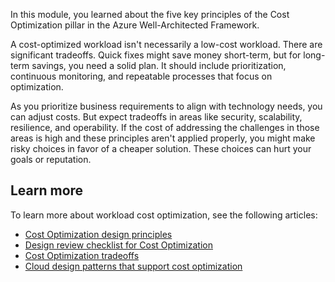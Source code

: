 In this module, you learned about the five key principles of the Cost Optimization pillar in the Azure Well-Architected Framework.

A cost-optimized workload isn't necessarily a low-cost workload. There are significant tradeoffs. Quick fixes might save money short-term, but for long-term savings, you need a solid plan. It should include prioritization, continuous monitoring, and repeatable processes that focus on optimization.

As you prioritize business requirements to align with technology needs, you can adjust costs. But expect tradeoffs in areas like security, scalability, resilience, and operability. If the cost of addressing the challenges in those areas is high and these principles aren't applied properly, you might make risky choices in favor of a cheaper solution. These choices can hurt your goals or reputation.

## Learn more

To learn more about workload cost optimization, see the following articles:

- [Cost Optimization design principles](/azure/well-architected/cost-optimization/principles)
- [Design review checklist for Cost Optimization](/azure/well-architected/cost-optimization/checklist)
- [Cost Optimization tradeoffs](/azure/well-architected/cost-optimization/tradeoffs)
- [Cloud design patterns that support cost optimization](/azure/well-architected/cost-optimization/design-patterns)